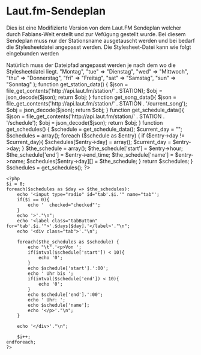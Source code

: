 # Laut.fm-Sendeplan
Dies ist eine Modifizierte Version von dem Laut.FM Sendeplan welcher durch Fabians-Welt erstellt und zur Vefügung gestellt wurde.
Bei diesem Sendeplan muss nur der Stationsname ausgetauscht werden und bei bedarf die Stylesheetdatei angepasst werden.
Die Stylesheet-Datei kann wie folgt eingebunden werden
<link rel="stylesheet" href="sendeplan.css">
Natürlich muss der Dateipfad angepasst werden je nach dem wo die Stylesheetdatei liegt.


<?php
define('STATION', '#####');
$days = array( "mon" => "Montag", "tue" => "Dienstag", "wed" => "Mittwoch", "thu" => "Donnerstag", "fri" => "Freitag", "sat" => "Samstag", "sun" => "Sonntag" );

function get_station_data() {
	$json = file_get_contents('http://api.laut.fm/station/' . STATION);
	$obj = json_decode($json);
	
	return $obj;
}

function get_song_data(){
	$json = file_get_contents('http://api.laut.fm/station/' . STATION . '/current_song');
	$obj = json_decode($json);
	
	return $obj;
}

function get_schedule_data(){
	$json = file_get_contents('http://api.laut.fm/station/' . STATION . '/schedule');
	$obj = json_decode($json);
	
	return $obj;
}

function get_schedules() {
	$schedule = get_schedule_data();
	
	$current_day = "";
	$schedules = array();
	foreach ($schedule as $entry) {
		if ($entry->day != $current_day){
			$schedules[$entry->day] = array();
			$current_day = $entry->day;
		}
		$the_schedule = array();
		$the_schedule['start'] = $entry->hour;
		$the_schedule['end'] = $entry->end_time;
		$the_schedule['name'] = $entry->name;
		
		$schedules[$entry->day][] = $the_schedule;
	}
	
	return $schedules;
}

$schedules = get_schedules();
?>

<div class="tabs">
	
	<?php
	$i = 0;
	foreach($schedules as $day => $the_schedules):
		echo '<input type="radio" id="tab'.$i.'" name="tab"';
		if($i == 0){
			echo '  checked="checked"';
		}
		echo '>'."\n";
		echo '<label class="tabButton" for="tab'.$i.'">'.$days[$day].'</label>'."\n";
		echo '<div class="tab">'."\n";
		
		foreach($the_schedules as $schedule) {
			echo "\t".'<p>Von ';
			if(intval($schedule['start']) < 10){
				echo '0';
			}
			echo $schedule['start'].':00';
			echo ' Uhr bis ';	
			if(intval($schedule['end']) < 10){
				echo '0';
			}
			echo $schedule['end'].':00';
			echo ' Uhr: ';
			echo $schedule['name'];
			echo '</p>'."\n";
		}

		echo '</div>'."\n";
		
		$i++;
	endforeach;  
	?>
</div>

